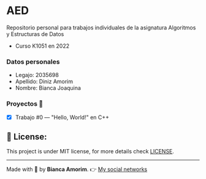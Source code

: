 # AED
Repositorio personal para trabajos individuales de la asignatura Algoritmos y Estructuras de Datos
* Curso K1051 en 2022  

### Datos personales
* Legajo: 2035698
* Apellido: Diniz Amorim
* Nombre: Bianca Joaquina


### Proyectos :construction:
- [x] Trabajo #0 — "Hello, World!" en C++






## :key: License:

This project is under MIT license, for more details check [LICENSE](https://github.com/amorim-dev/Launchbase-Bootcamp/blob/master/LICENSE).

---

Made with :purple_heart: by **Bianca Amorim**. :point_right: [My social networks](https://www.linkedin.com/in/amorimbiadev/)
